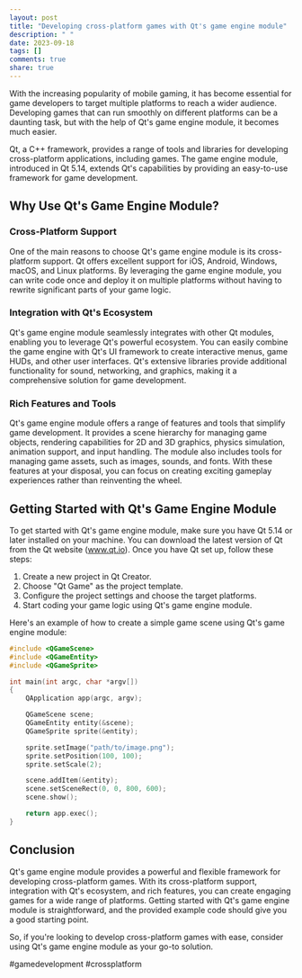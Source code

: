 ```yaml
---
layout: post
title: "Developing cross-platform games with Qt's game engine module"
description: " "
date: 2023-09-18
tags: []
comments: true
share: true
---
```


With the increasing popularity of mobile gaming, it has become essential for game developers to target multiple platforms to reach a wider audience. Developing games that can run smoothly on different platforms can be a daunting task, but with the help of Qt's game engine module, it becomes much easier.

Qt, a C++ framework, provides a range of tools and libraries for developing cross-platform applications, including games. The game engine module, introduced in Qt 5.14, extends Qt's capabilities by providing an easy-to-use framework for game development.

## Why Use Qt's Game Engine Module?

### Cross-Platform Support

One of the main reasons to choose Qt's game engine module is its cross-platform support. Qt offers excellent support for iOS, Android, Windows, macOS, and Linux platforms. By leveraging the game engine module, you can write code once and deploy it on multiple platforms without having to rewrite significant parts of your game logic.

### Integration with Qt's Ecosystem

Qt's game engine module seamlessly integrates with other Qt modules, enabling you to leverage Qt's powerful ecosystem. You can easily combine the game engine with Qt's UI framework to create interactive menus, game HUDs, and other user interfaces. Qt's extensive libraries provide additional functionality for sound, networking, and graphics, making it a comprehensive solution for game development.

### Rich Features and Tools

Qt's game engine module offers a range of features and tools that simplify game development. It provides a scene hierarchy for managing game objects, rendering capabilities for 2D and 3D graphics, physics simulation, animation support, and input handling. The module also includes tools for managing game assets, such as images, sounds, and fonts. With these features at your disposal, you can focus on creating exciting gameplay experiences rather than reinventing the wheel.

## Getting Started with Qt's Game Engine Module

To get started with Qt's game engine module, make sure you have Qt 5.14 or later installed on your machine. You can download the latest version of Qt from the Qt website (www.qt.io). Once you have Qt set up, follow these steps:

1. Create a new project in Qt Creator.
2. Choose "Qt Game" as the project template.
3. Configure the project settings and choose the target platforms.
4. Start coding your game logic using Qt's game engine module.

Here's an example of how to create a simple game scene using Qt's game engine module:

```cpp
#include <QGameScene>
#include <QGameEntity>
#include <QGameSprite>

int main(int argc, char *argv[])
{
    QApplication app(argc, argv);

    QGameScene scene;
    QGameEntity entity(&scene);
    QGameSprite sprite(&entity);

    sprite.setImage("path/to/image.png");
    sprite.setPosition(100, 100);
    sprite.setScale(2);

    scene.addItem(&entity);
    scene.setSceneRect(0, 0, 800, 600);
    scene.show();

    return app.exec();
}
```

## Conclusion

Qt's game engine module provides a powerful and flexible framework for developing cross-platform games. With its cross-platform support, integration with Qt's ecosystem, and rich features, you can create engaging games for a wide range of platforms. Getting started with Qt's game engine module is straightforward, and the provided example code should give you a good starting point.

So, if you're looking to develop cross-platform games with ease, consider using Qt's game engine module as your go-to solution.

#gamedevelopment #crossplatform